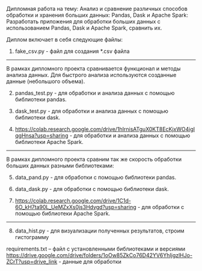 Дипломная работа на тему:
Анализ и сравнение различных способов обработки и хранения больших данных: Pandas, Dask и Apache Spark: 
Разработать приложения для обработки больших данных с использованием Pandas, Dask и Apache Spark, сравнить их.

Диплом включает в себя следующие файлы:
1. fake_csv.py - файл для создания *.csv файла
---------
В рамках дипломного проекта сравнивается функционал и методы анализа данных. Для быстрого анализа используются созданные данные (небольшого объема).

2. pandas_test.py - для обработки и анализа данных с помощью библиотеки pandas.
   
4. dask_test.py - для обработки и анализа данных с помощью библиотеки dask.
   
6. https://colab.research.google.com/drive/1hIrnisATguX0KT8EcKjxWO4iglqgHnsa?usp=sharing  - для обработки и анализа данных с помощью библиотеки Apache Spark.
   
---------
В рамках дипломного проекта сравним так же скорость обработки больших данных разными библиотеками:

5. data_pand.py - для обработки с помощью библиотеки pandas.
   
7. data_dask.py - для обработки с помощью библиотеки dask.
   
9. https://colab.research.google.com/drive/1C1d-6O_kH7ta90L_UeMZxXs0js3Hdvgd?usp=sharing - для обработки с помощью библиотеки Apache Spark.
    
---------

8. data_hist.py - для визуализации полученных результатов, строим гистограмму
   

requirements.txt – файл с установленными библиотеками и версиями
https://drive.google.com/drive/folders/1oOw85ZkCo76D42YV6YhIjgzlHJo-ZCrT?usp=drive_link - данные для обработки

